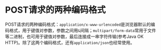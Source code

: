 # POST请求的两种编码格式

POST请求的两种编码格式：`application/x-www-urlencoded`是浏览器默认的编码格式，用于键值对参数，参数之间用`&`间隔；`multipart/form-data`常用于文件等二进制，也可用于键值对参数，最后连接成一串字符传输(参考Java OK HTTP)。除了这两个编码格式，还有`application/json`也经常使用。

